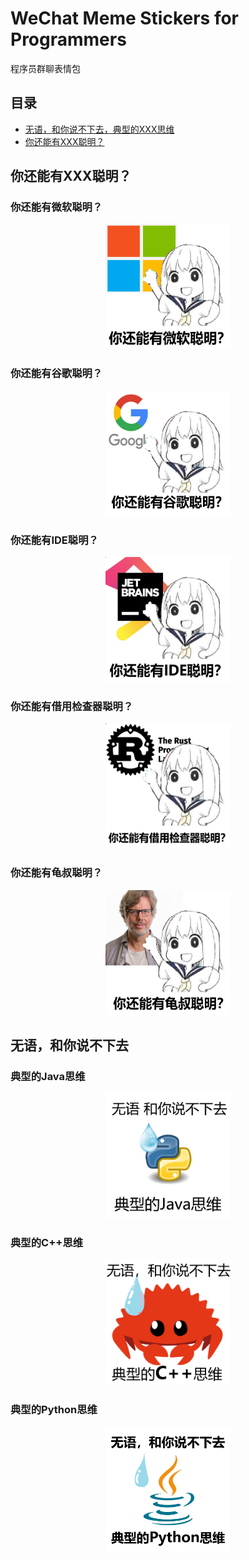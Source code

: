 # WeChat Meme Stickers for Programmers
程序员群聊表情包

## 目录
- [无语，和你说不下去，典型的XXX思维](https://github.com/anzhi0708/WXMemeStickers?tab=readme-ov-file#%E6%97%A0%E8%AF%AD%E5%92%8C%E4%BD%A0%E8%AF%B4%E4%B8%8D%E4%B8%8B%E5%8E%BB)
- [你还能有XXX聪明？](https://github.com/anzhi0708/WXMemeStickers?tab=readme-ov-file#%E4%BD%A0%E8%BF%98%E8%83%BD%E6%9C%89xxx%E8%81%AA%E6%98%8E)

## 你还能有XXX聪明？
### 你还能有微软聪明？
<div align="center">
<img src="./Could_you_possibly_be_any_smarter_than_XXX/microsoft.png" width="200" height="200" />
</div>

### 你还能有谷歌聪明？
<div align="center">
<img src="./Could_you_possibly_be_any_smarter_than_XXX/google.png" width="200" height="200" />
</div>

### 你还能有IDE聪明？
<div align="center">
<img src="./Could_you_possibly_be_any_smarter_than_XXX/jetbrains_ide.png" width="200" height="200" />
</div>

### 你还能有借用检查器聪明？
<div align="center">
<img src="./Could_you_possibly_be_any_smarter_than_XXX/rust_borrow_checker.png" width="200" height="200" />
</div>

### 你还能有龟叔聪明？
<div align="center">
<img src="./Could_you_possibly_be_any_smarter_than_XXX/guido.png" width="200" height="200" />
</div>

## 无语，和你说不下去
### 典型的Java思维
<div align="center">
<img src="./Im_speechless_I_cant_continue_talking_with_you/javamind.png" width="200" height="200" />
</div>

### 典型的C++思维
<div align="center">
<img src="./Im_speechless_I_cant_continue_talking_with_you/cppmind.png" width="200" height="200" />
</div>

### 典型的Python思维
<div align="center">
<img src="./Im_speechless_I_cant_continue_talking_with_you/pythonmind.png" width="200" height="200" />
</div>

